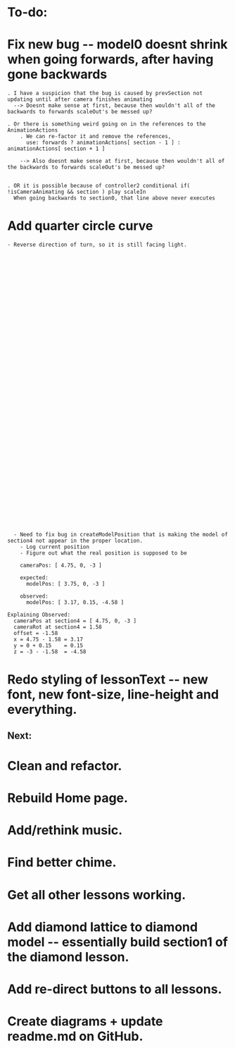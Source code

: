 # To-do:

  # Fix new bug -- model0 doesnt shrink when going forwards, after having gone backwards
    . I have a suspicion that the bug is caused by prevSection not updating until after camera finishes animating
      --> Doesnt make sense at first, because then wouldn't all of the backwards to forwards scaleOut's be messed up?

    . Or there is something weird going on in the references to the AnimationActions
        . We can re-factor it and remove the references, 
          use: forwards ? animationActions[ section - 1 ] : animationActions[ section + 1 ]

        --> Also doesnt make sense at first, because then wouldn't all of the backwards to forwards scaleOut's be messed up?


    . OR it is possible because of controller2 conditional if( !isCameraAnimating && section ) play scaleIn
      When going backwards to section0, that line above never executes



  # Add quarter circle curve
    - Reverse direction of turn, so it is still facing light.


      











































      - Need to fix bug in createModelPosition that is making the model of section4 not appear in the proper location.
        - Log current position
        - Figure out what the real position is supposed to be 

        cameraPos: [ 4.75, 0, -3 ]

        expected: 
          modelPos: [ 3.75, 0, -3 ]
        
        observed: 
          modelPos: [ 3.17, 0.15, -4.58 ]

    Explaining Observed:
      cameraPos at section4 = [ 4.75, 0, -3 ]
      cameraRot at section4 = 1.58 
      offset = -1.58 
      x = 4.75 - 1.58 = 3.17
      y = 0 + 0.15    = 0.15
      z = -3 - -1.58  = -4.58
     


  # Redo styling of lessonText -- new font, new font-size, line-height and everything.







































## Next:
  # Clean and refactor.
  # Rebuild Home page.
  # Add/rethink music.
  # Find better chime.
  # Get all other lessons working.
  # Add diamond lattice to diamond model -- essentially build section1 of the diamond lesson.
  # Add re-direct buttons to all lessons.
  # Create diagrams + update readme.md on GitHub.




